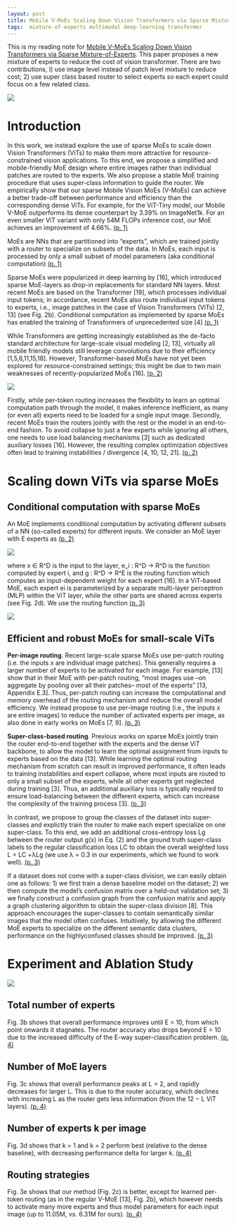 ```yaml
---
layout: post
title: Mobile V-MoEs Scaling Down Vision Transformers via Sparse Mixture-of-Experts
tags:  mixture-of-experts multimodal deep-learning transformer
---
```


This is my reading note for [Mobile V-MoEs Scaling Down Vision Transformers via Sparse Mixture-of-Experts](http://arxiv.org/abs/2309.04354). This paper proposes a new mixture of experts to reduce the cost of vision transformer. There are two contributions, I) use image level instead of patch level mixture to reduce cost; 2) use super class based router to select experts so each expert could focus on a few related class.

![](https://raw.githubusercontent.com/zhangtemplar/zhangtemplar.github.io/master/uPic/daxbergerMobileVMoEsScaling2023-1-x299-y308.png) 

# Introduction
In this work, we instead explore the use of sparse MoEs to scale down Vision Transformers (ViTs) to make them more attractive for resource-constrained vision applications. To this end, we propose a simplified and mobile-friendly MoE design where entire images rather than individual patches are routed to the experts. We also propose a stable MoE training procedure that uses super-class information to guide the router. We empirically show that our sparse Mobile Vision MoEs (V-MoEs) can achieve a better trade-off between performance and efficiency than the corresponding dense ViTs.  For example, for the ViT-Tiny model, our Mobile V-MoE outperforms its dense counterpart by 3.39% on ImageNet1k. For an even smaller ViT variant with only 54M FLOPs inference cost, our MoE achieves an improvement of 4.66%. [(p. 1)](zotero://open-pdf/library/items/UMH4SWPM?page=1&annotation=7ZHTW728)

MoEs are NNs that are partitioned into “experts”, which are trained jointly with a router to specialize on subsets of the data. In MoEs, each input is processed by only a small subset of model parameters (aka conditional computation) [(p. 1)](zotero://open-pdf/library/items/UMH4SWPM?page=1&annotation=TN7QLYXH)

Sparse MoEs were popularized in deep learning by [16], which introduced sparse MoE-layers as drop-in replacements for standard NN layers. Most recent MoEs are based on the Transformer [19], which processes individual input tokens; in accordance, recent MoEs also route individual input tokens to experts, i.e., image patches in the case of Vision Transformers (ViTs) [2, 13] (see Fig. 2b). Conditional computation as implemented by sparse MoEs has enabled the training of Transformers of unprecedented size [4] [(p. 1)](zotero://open-pdf/library/items/UMH4SWPM?page=1&annotation=HHICV9MW)

While Transformers are getting increasingly established as the de-facto standard architecture for large-scale visual modeling [2, 13], virtually all mobile friendly models still leverage convolutions due to their efficiency [1,5,6,11,15,18]. However, Transformer-based MoEs have not yet been explored for resource-constrained settings; this might be due to two main weaknesses of recently-popularized MoEs [16]. [(p. 2)](zotero://open-pdf/library/items/UMH4SWPM?page=2&annotation=WV3BR7R9)

![](https://raw.githubusercontent.com/zhangtemplar/zhangtemplar.github.io/master/uPic/daxbergerMobileVMoEsScaling2023-2-x46-y382.png) 

Firstly, while per-token routing increases the flexibility to learn an optimal computation path through the model, it makes inference inefficient, as many (or even all) experts need to be loaded for a single input image. Secondly, recent MoEs train the routers jointly with the rest or the model in an end-to-end fashion. To avoid collapse to just a few experts while ignoring all others, one needs to use load balancing mechanisms [3] such as dedicated auxiliary losses [16]. However, the resulting complex optimization objectives often lead to training instabilities / divergence [4, 10, 12, 21]. [(p. 2)](zotero://open-pdf/library/items/UMH4SWPM?page=2&annotation=7BI42RUD)

# Scaling down ViTs via sparse MoEs
## Conditional computation with sparse MoEs
An MoE implements conditional computation by activating different subsets of a NN (so-called experts) for different inputs. We consider an MoE layer with E experts as [(p. 2)](zotero://open-pdf/library/items/UMH4SWPM?page=2&annotation=Q7XC6HFB)

![](https://raw.githubusercontent.com/zhangtemplar/zhangtemplar.github.io/master/uPic/daxbergerMobileVMoEsScaling2023-2-x371-y143.png) 

where x ∈ R^D is the input to the layer, e_i : R^D → R^D is the function computed by expert i, and g : R^D → R^E is the routing function which computes an input-dependent weight for each expert [16]. In a ViT-based MoE, each expert ei is parameterized by a separate multi-layer perceptron (MLP) within the ViT layer, while the other parts are shared across experts (see Fig. 2d). We use the routing function [(p. 3)](zotero://open-pdf/library/items/UMH4SWPM?page=3&annotation=QWIV67ZT)

![](https://raw.githubusercontent.com/zhangtemplar/zhangtemplar.github.io/master/uPic/daxbergerMobileVMoEsScaling2023-3-x103-y670.png) 

## Efficient and robust MoEs for small-scale ViTs
**Per-image routing**. Recent large-scale sparse MoEs use per-patch routing (i.e. the inputs x are individual image patches). This generally requires a larger number of experts to be activated for each image. For example, [13] show that in their MoE with per-patch routing, “most images use –on aggregate by pooling over all their patches– most of the experts” [13, Appendix E.3]. Thus, per-patch routing can increase the computational and memory overhead of the routing mechanism and reduce the overall model efficiency. We instead propose to use per-image routing (i.e., the inputs x are entire images) to reduce the number of activated experts per image, as also done in early works on MoEs [7, 9]. [(p. 3)](zotero://open-pdf/library/items/UMH4SWPM?page=3&annotation=ULQ6VN5Z)

**Super-class-based routing**. Previous works on sparse MoEs jointly train the router end-to-end together with the experts and the dense ViT backbone, to allow the model to learn the optimal assignment from inputs to experts based on the data [13]. While learning the optimal routing mechanism from scratch can result in improved performance, it often leads to training instabilities and expert collapse, where most inputs are routed to only a small subset of the experts, while all other experts get neglected during training [3]. 
Thus, an additional auxiliary loss is typically required to ensure load-balancing between the different experts, which can increase the complexity of the training process [3]. [(p. 3)](zotero://open-pdf/library/items/UMH4SWPM?page=3&annotation=MSPRR4RW)

In contrast, we propose to group the classes of the dataset into super-classes and explictly train the router to make each expert specialize on one super-class. To this end, we add an additional cross-entropy loss Lg between the router output g(x) in Eq. (2) and the ground truth super-class labels to the regular classification loss LC to obtain the overall weighted loss L = LC +λLg (we use λ = 0.3 in our experiments, which we found to work well). [(p. 3)](zotero://open-pdf/library/items/UMH4SWPM?page=3&annotation=4TSV3HG3)

If a dataset does not come with a super-class division, we can easily obtain one as follows: 1) we first train a dense baseline model on the dataset; 2) we then compute the model’s confusion matrix over a held-out validation set; 3) we finally construct a confusion graph from the confusion matrix and apply a graph clustering algorithm to obtain the super-class division [8]. This approach encourages the super-classes to contain semantically similar images that the model often confuses. Intuitively, by allowing the different MoE experts to specialize on the different semantic data clusters, performance on the highlyconfused classes should be improved. [(p. 3)](zotero://open-pdf/library/items/UMH4SWPM?page=3&annotation=7KYNBXBG)

# Experiment and Ablation Study
![](https://raw.githubusercontent.com/zhangtemplar/zhangtemplar.github.io/master/uPic/daxbergerMobileVMoEsScaling2023-4-x41-y481.png) 

## Total number of experts
Fig. 3b shows that overall performance improves until E = 10, from which point onwards it stagnates. The router accuracy also drops beyond E = 10 due to the increased difficulty of the E-way super-classification problem. [(p. 4)](zotero://open-pdf/library/items/UMH4SWPM?page=4&annotation=GEA4N4GR)

## Number of MoE layers
Fig. 3c shows that overall performance peaks at L = 2, and rapidly decreases for larger L. This is due to the router accuracy, which declines with increasing L as the router gets less information (from the 12 − L ViT layers). [(p. 4)](zotero://open-pdf/library/items/UMH4SWPM?page=4&annotation=CJCWNLXD)

## Number of experts k per image
Fig. 3d shows that k = 1 and k = 2 perform best (relative to the dense baseline), with decreasing performance delta for larger k. [(p. 4)](zotero://open-pdf/library/items/UMH4SWPM?page=4&annotation=TZK62SSE)

## Routing strategies
Fig. 3e shows that our method (Fig. 2c) is better, except for learned per-token routing (as in the regular V-MoE [13], Fig. 2b), which however needs to activate many more experts and thus model parameters for each input image (up to 11.05M, vs. 6.31M for ours). [(p. 4)](zotero://open-pdf/library/items/UMH4SWPM?page=4&annotation=KE5HCKUB)
